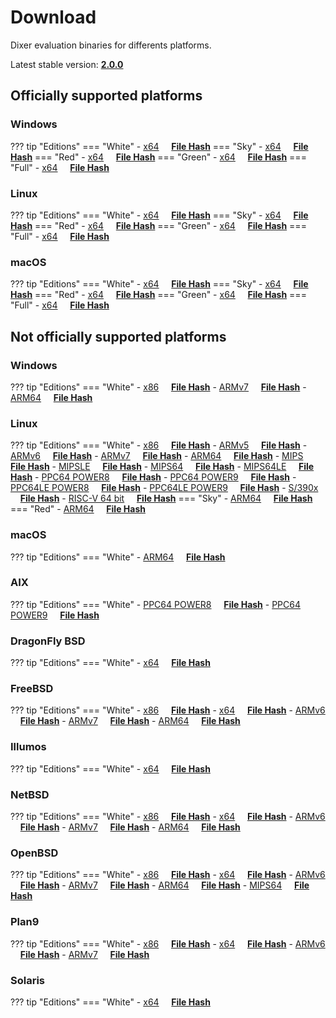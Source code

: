 # Download

Dixer evaluation binaries for differents platforms.

Latest stable version: [**2.0.0**](Changelog.md#200-_-september-15-2021)

## Officially supported platforms

### Windows

??? tip "Editions"
    === "White"
        - [x64](../dl/2.0.0/white/windows/dixer_amd64.exe) &nbsp;&nbsp;&nbsp; **<a href="../dl/?info=2.0.0/white/windows/dixer_amd64.exe" target="_blank">File Hash</a>**
    === "Sky"
        - [x64](../dl/2.0.0/sky/windows/dixer_amd64.exe) &nbsp;&nbsp;&nbsp; **<a href="../dl/?info=2.0.0/sky/windows/dixer_amd64.exe" target="_blank">File Hash</a>**
    === "Red"
        - [x64](../dl/2.0.0/red/windows/dixer_amd64.exe) &nbsp;&nbsp;&nbsp; **<a href="../dl/?info=2.0.0/red/windows/dixer_amd64.exe" target="_blank">File Hash</a>**
    === "Green"
        - [x64](../dl/2.0.0/green/windows/dixer_amd64.exe) &nbsp;&nbsp;&nbsp; **<a href="../dl/?info=2.0.0/green/windows/dixer_amd64.exe" target="_blank">File Hash</a>**
    === "Full"
        - [x64](../dl/2.0.0/full/windows/dixer_amd64.exe) &nbsp;&nbsp;&nbsp; **<a href="../dl/?info=2.0.0/full/windows/dixer_amd64.exe" target="_blank">File Hash</a>**

### Linux

??? tip "Editions"
    === "White"
        - [x64](../dl/2.0.0/white/linux/dixer_amd64) &nbsp;&nbsp;&nbsp; **<a href="../dl/?info=2.0.0/white/linux/dixer_amd64" target="_blank">File Hash</a>**
    === "Sky"
        - [x64](../dl/2.0.0/sky/linux/dixer_amd64) &nbsp;&nbsp;&nbsp; **<a href="../dl/?info=2.0.0/sky/linux/dixer_amd64" target="_blank">File Hash</a>**
    === "Red"
        - [x64](../dl/2.0.0/red/linux/dixer_amd64) &nbsp;&nbsp;&nbsp; **<a href="../dl/?info=2.0.0/red/linux/dixer_amd64" target="_blank">File Hash</a>**
    === "Green"
        - [x64](../dl/2.0.0/green/linux/dixer_amd64) &nbsp;&nbsp;&nbsp; **<a href="../dl/?info=2.0.0/green/linux/dixer_amd64" target="_blank">File Hash</a>**
    === "Full"
        - [x64](../dl/2.0.0/full/linux/dixer_amd64) &nbsp;&nbsp;&nbsp; **<a href="../dl/?info=2.0.0/full/linux/dixer_amd64" target="_blank">File Hash</a>**

### macOS

??? tip "Editions"
    === "White"
        - [x64](../dl/2.0.0/white/darwin/dixer_amd64) &nbsp;&nbsp;&nbsp; **<a href="../dl/?info=2.0.0/white/darwin/dixer_amd64" target="_blank">File Hash</a>**
    === "Sky"
        - [x64](../dl/2.0.0/sky/darwin/dixer_amd64) &nbsp;&nbsp;&nbsp; **<a href="../dl/?info=2.0.0/sky/darwin/dixer_amd64" target="_blank">File Hash</a>**
    === "Red"
        - [x64](../dl/2.0.0/red/darwin/dixer_amd64) &nbsp;&nbsp;&nbsp; **<a href="../dl/?info=2.0.0/red/darwin/dixer_amd64" target="_blank">File Hash</a>**
    === "Green"
        - [x64](../dl/2.0.0/green/darwin/dixer_amd64) &nbsp;&nbsp;&nbsp; **<a href="../dl/?info=2.0.0/green/darwin/dixer_amd64" target="_blank">File Hash</a>**
    === "Full"
        - [x64](../dl/2.0.0/full/darwin/dixer_amd64) &nbsp;&nbsp;&nbsp; **<a href="../dl/?info=2.0.0/full/darwin/dixer_amd64" target="_blank">File Hash</a>**

## Not officially supported platforms

### Windows

??? tip "Editions"
    === "White"
        - [x86](../dl/2.0.0/white/windows/dixer_386.exe) &nbsp;&nbsp;&nbsp; **<a href="../dl/?info=2.0.0/white/windows/dixer_386.exe" target="_blank">File Hash</a>**
        - [ARMv7](../dl/2.0.0/white/windows/dixer_armV7.exe) &nbsp;&nbsp;&nbsp; **<a href="../dl/?info=2.0.0/white/windows/dixer_armV7.exe" target="_blank">File Hash</a>**
        - [ARM64](../dl/2.0.0/white/windows/dixer_arm64.exe) &nbsp;&nbsp;&nbsp; **<a href="../dl/?info=2.0.0/white/windows/dixer_arm64.exe" target="_blank">File Hash</a>**

### Linux

??? tip "Editions"
    === "White"
        - [x86](../dl/2.0.0/white/linux/dixer_386) &nbsp;&nbsp;&nbsp; **<a href="../dl/?info=2.0.0/white/linux/dixer_386" target="_blank">File Hash</a>**
        - [ARMv5](../dl/2.0.0/white/linux/dixer_armV5) &nbsp;&nbsp;&nbsp; **<a href="../dl/?info=2.0.0/white/linux/dixer_armV5" target="_blank">File Hash</a>**
        - [ARMv6](../dl/2.0.0/white/linux/dixer_armV6) &nbsp;&nbsp;&nbsp; **<a href="../dl/?info=2.0.0/white/linux/dixer_armV6" target="_blank">File Hash</a>**
        - [ARMv7](../dl/2.0.0/white/linux/dixer_armV7) &nbsp;&nbsp;&nbsp; **<a href="../dl/?info=2.0.0/white/linux/dixer_armV7" target="_blank">File Hash</a>**
        - [ARM64](../dl/2.0.0/white/linux/dixer_arm64) &nbsp;&nbsp;&nbsp; **<a href="../dl/?info=2.0.0/white/linux/dixer_arm64" target="_blank">File Hash</a>**
        - [MIPS](../dl/2.0.0/white/linux/dixer_mips) &nbsp;&nbsp;&nbsp; **<a href="../dl/?info=2.0.0/white/linux/dixer_mips" target="_blank">File Hash</a>**
        - [MIPSLE](../dl/2.0.0/white/linux/dixer_mipsle) &nbsp;&nbsp;&nbsp; **<a href="../dl/?info=2.0.0/white/linux/dixer_mipsle" target="_blank">File Hash</a>**
        - [MIPS64](../dl/2.0.0/white/linux/dixer_mips64) &nbsp;&nbsp;&nbsp; **<a href="../dl/?info=2.0.0/white/linux/dixer_mips64" target="_blank">File Hash</a>**
        - [MIPS64LE](../dl/2.0.0/white/linux/dixer_mips64le) &nbsp;&nbsp;&nbsp; **<a href="../dl/?info=2.0.0/white/linux/dixer_mips64le" target="_blank">File Hash</a>**
        - [PPC64 POWER8](../dl/2.0.0/white/linux/dixer_ppc64_power8) &nbsp;&nbsp;&nbsp; **<a href="../dl/?info=2.0.0/white/linux/dixer_ppc64_power8" target="_blank">File Hash</a>**
        - [PPC64 POWER9](../dl/2.0.0/white/linux/dixer_ppc64_power9) &nbsp;&nbsp;&nbsp; **<a href="../dl/?info=2.0.0/white/linux/dixer_ppc64_power9" target="_blank">File Hash</a>**
        - [PPC64LE POWER8](../dl/2.0.0/white/linux/dixer_ppc64le_power8) &nbsp;&nbsp;&nbsp; **<a href="../dl/?info=2.0.0/white/linux/dixer_ppc64le_power8" target="_blank">File Hash</a>**
        - [PPC64LE POWER9](../dl/2.0.0/white/linux/dixer_ppc64le_power9) &nbsp;&nbsp;&nbsp; **<a href="../dl/?info=2.0.0/white/linux/dixer_ppc64le_power9" target="_blank">File Hash</a>**
        - [S/390x](../dl/2.0.0/white/linux/dixer_s390x) &nbsp;&nbsp;&nbsp; **<a href="../dl/?info=2.0.0/white/linux/dixer_s390x" target="_blank">File Hash</a>**
        - [RISC-V 64 bit](../dl/2.0.0/white/linux/dixer_riscv64) &nbsp;&nbsp;&nbsp; **<a href="../dl/?info=2.0.0/white/linux/dixer_riscv64" target="_blank">File Hash</a>**
    === "Sky"
        - [ARM64](../dl/2.0.0/sky/linux/dixer_arm64) &nbsp;&nbsp;&nbsp; **<a href="../dl/?info=2.0.0/sky/linux/dixer_arm64" target="_blank">File Hash</a>**
    === "Red"
        - [ARM64](../dl/2.0.0/red/linux/dixer_arm64) &nbsp;&nbsp;&nbsp; **<a href="../dl/?info=2.0.0/red/linux/dixer_arm64" target="_blank">File Hash</a>**

### macOS

??? tip "Editions"
    === "White"
        - [ARM64](../dl/2.0.0/white/darwin/dixer_arm64) &nbsp;&nbsp;&nbsp; **<a href="../dl/?info=2.0.0/white/darwin/dixer_arm64" target="_blank">File Hash</a>**

### AIX

??? tip "Editions"
    === "White"
        - [PPC64 POWER8](../dl/2.0.0/white/aix/dixer_ppc64_power8) &nbsp;&nbsp;&nbsp; **<a href="../dl/?info=2.0.0/white/aix/dixer_ppc64_power8" target="_blank">File Hash</a>**
        - [PPC64 POWER9](../dl/2.0.0/white/aix/dixer_ppc64_power9) &nbsp;&nbsp;&nbsp; **<a href="../dl/?info=2.0.0/white/aix/dixer_ppc64_power9" target="_blank">File Hash</a>**

### DragonFly BSD

??? tip "Editions"
    === "White"
        - [x64](../dl/2.0.0/white/dragonfly/dixer_amd64) &nbsp;&nbsp;&nbsp; **<a href="../dl/?info=2.0.0/white/dragonfly/dixer_amd64" target="_blank">File Hash</a>**

### FreeBSD

??? tip "Editions"
    === "White"
        - [x86](../dl/2.0.0/white/freebsd/dixer_386) &nbsp;&nbsp;&nbsp; **<a href="../dl/?info=2.0.0/white/freebsd/dixer_386" target="_blank">File Hash</a>**
        - [x64](../dl/2.0.0/white/freebsd/dixer_amd64) &nbsp;&nbsp;&nbsp; **<a href="../dl/?info=2.0.0/white/freebsd/dixer_amd64" target="_blank">File Hash</a>**
        - [ARMv6](../dl/2.0.0/white/freebsd/dixer_armV6) &nbsp;&nbsp;&nbsp; **<a href="../dl/?info=2.0.0/white/freebsd/dixer_armV6" target="_blank">File Hash</a>**
        - [ARMv7](../dl/2.0.0/white/freebsd/dixer_armV7) &nbsp;&nbsp;&nbsp; **<a href="../dl/?info=2.0.0/white/freebsd/dixer_armV7" target="_blank">File Hash</a>**
        - [ARM64](../dl/2.0.0/white/freebsd/dixer_arm64) &nbsp;&nbsp;&nbsp; **<a href="../dl/?info=2.0.0/white/freebsd/dixer_arm64" target="_blank">File Hash</a>**

### Illumos

??? tip "Editions"
    === "White"
        - [x64](../dl/2.0.0/white/illumos/dixer_amd64) &nbsp;&nbsp;&nbsp; **<a href="../dl/?info=2.0.0/white/illumos/dixer_amd64" target="_blank">File Hash</a>**

### NetBSD

??? tip "Editions"
    === "White"
        - [x86](../dl/2.0.0/white/netbsd/dixer_386) &nbsp;&nbsp;&nbsp; **<a href="../dl/?info=2.0.0/white/netbsd/dixer_386" target="_blank">File Hash</a>**
        - [x64](../dl/2.0.0/white/netbsd/dixer_amd64) &nbsp;&nbsp;&nbsp; **<a href="../dl/?info=2.0.0/white/netbsd/dixer_amd64" target="_blank">File Hash</a>**
        - [ARMv6](../dl/2.0.0/white/netbsd/dixer_armV6) &nbsp;&nbsp;&nbsp; **<a href="../dl/?info=2.0.0/white/netbsd/dixer_armV6" target="_blank">File Hash</a>**
        - [ARMv7](../dl/2.0.0/white/netbsd/dixer_armV7) &nbsp;&nbsp;&nbsp; **<a href="../dl/?info=2.0.0/white/netbsd/dixer_armV7" target="_blank">File Hash</a>**
        - [ARM64](../dl/2.0.0/white/netbsd/dixer_arm64) &nbsp;&nbsp;&nbsp; **<a href="../dl/?info=2.0.0/white/netbsd/dixer_arm64" target="_blank">File Hash</a>**

### OpenBSD

??? tip "Editions"
    === "White"
        - [x86](../dl/2.0.0/white/openbsd/dixer_386) &nbsp;&nbsp;&nbsp; **<a href="../dl/?info=2.0.0/white/openbsd/dixer_386" target="_blank">File Hash</a>**
        - [x64](../dl/2.0.0/white/openbsd/dixer_amd64) &nbsp;&nbsp;&nbsp; **<a href="../dl/?info=2.0.0/white/openbsd/dixer_amd64" target="_blank">File Hash</a>**
        - [ARMv6](../dl/2.0.0/white/openbsd/dixer_armV6) &nbsp;&nbsp;&nbsp; **<a href="../dl/?info=2.0.0/white/openbsd/dixer_armV6" target="_blank">File Hash</a>**
        - [ARMv7](../dl/2.0.0/white/openbsd/dixer_armV7) &nbsp;&nbsp;&nbsp; **<a href="../dl/?info=2.0.0/white/openbsd/dixer_armV7" target="_blank">File Hash</a>**
        - [ARM64](../dl/2.0.0/white/openbsd/dixer_arm64) &nbsp;&nbsp;&nbsp; **<a href="../dl/?info=2.0.0/white/openbsd/dixer_arm64" target="_blank">File Hash</a>**
        - [MIPS64](../dl/2.0.0/white/openbsd/dixer_mips64) &nbsp;&nbsp;&nbsp; **<a href="../dl/?info=2.0.0/white/openbsd/dixer_mips64" target="_blank">File Hash</a>**

### Plan9

??? tip "Editions"
    === "White"
        - [x86](../dl/2.0.0/white/plan9/dixer_386) &nbsp;&nbsp;&nbsp; **<a href="../dl/?info=2.0.0/white/plan9/dixer_386" target="_blank">File Hash</a>**
        - [x64](../dl/2.0.0/white/plan9/dixer_amd64) &nbsp;&nbsp;&nbsp; **<a href="../dl/?info=2.0.0/white/plan9/dixer_amd64" target="_blank">File Hash</a>**
        - [ARMv6](../dl/2.0.0/white/plan9/dixer_armV6) &nbsp;&nbsp;&nbsp; **<a href="../dl/?info=2.0.0/white/plan9/dixer_armV6" target="_blank">File Hash</a>**
        - [ARMv7](../dl/2.0.0/white/plan9/dixer_armV7) &nbsp;&nbsp;&nbsp; **<a href="../dl/?info=2.0.0/white/plan9/dixer_armV7" target="_blank">File Hash</a>**

### Solaris

??? tip "Editions"
    === "White"
        - [x64](../dl/2.0.0/white/solaris/dixer_amd64) &nbsp;&nbsp;&nbsp; **<a href="../dl/?info=2.0.0/white/solaris/dixer_amd64" target="_blank">File Hash</a>**
